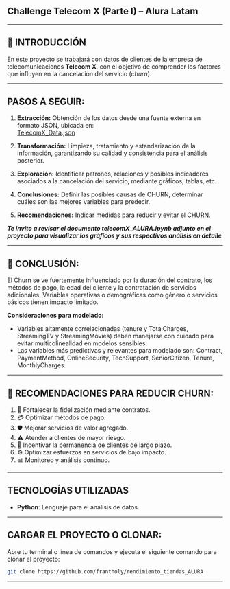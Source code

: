 ## Challenge Telecom X (Parte I) – Alura Latam

--------------------------------------------

## 📝 INTRODUCCIÓN
En este proyecto se trabajará con datos de clientes de la empresa de telecomunicaciones **Telecom X**, con el objetivo de comprender los factores que influyen en la cancelación del servicio (*churn*).

----------------------

## PASOS A SEGUIR:

1. **Extracción:** Obtención de los datos desde una fuente externa en formato JSON, ubicada en:  
   [TelecomX_Data.json](https://raw.githubusercontent.com/alura-cursos/challenge2-data-science-LATAM/main/TelecomX_Data.json)
   
2. **Transformación:** Limpieza, tratamiento y estandarización de la información, garantizando su calidad y consistencia para el análisis posterior.

3. **Exploración:** Identificar patrones, relaciones y posibles indicadores asociados a la cancelación del servicio, mediante gráficos, tablas, etc.

4. **Conclusiones:** Definir las posibles causas de CHURN, determinar cuáles son las mejores variables para predecir.
   
5. **Recomendaciones:** Indicar medidas para reducir y evitar el CHURN.

***Te invito a revisar el documento telecomX_ALURA.ipynb adjunto en el proyecto para visualizar los gráficos y sus respectivos análisis en detalle***

----------------------------------------

## 📝 CONCLUSIÓN:

El Churn se ve fuertemente influenciado por la duración del contrato, los métodos de pago, la edad del cliente y la contratación de servicios adicionales. Variables operativas o demográficas como género o servicios básicos tienen impacto limitado.

**Consideraciones para modelado:**
* Variables altamente correlacionadas (tenure y TotalCharges, StreamingTV y StreamingMovies) deben manejarse con cuidado para evitar multicolinealidad en modelos sensibles.
* Las variables más predictivas y relevantes para modelado son: Contract, PaymentMethod, OnlineSecurity, TechSupport, SeniorCitizen, Tenure, MonthlyCharges.

----------------------------------

## 🌟 RECOMENDACIONES PARA REDUCIR CHURN:

1. 📝 Fortalecer la fidelización mediante contratos.
2. 💳 Optimizar métodos de pago.
3. 🛡 Mejorar servicios de valor agregado.
4. ⚠ Atender a clientes de mayor riesgo.
5. 🎁 Incentivar la permanencia de clientes de largo plazo.
6. ⚙ Optimizar esfuerzos en servicios de bajo impacto.
7. 📊 Monitoreo y análisis continuo.

--------------------------

## TECNOLOGÍAS UTILIZADAS

- **Python**: Lenguaje para el análisis de datos.
  
------

## CARGAR EL PROYECTO O CLONAR:

   Abre tu terminal o línea de comandos y ejecuta el siguiente comando para clonar el proyecto:

   ```bash
   git clone https://github.com/frantholy/rendimiento_tiendas_ALURA
```

------------------

